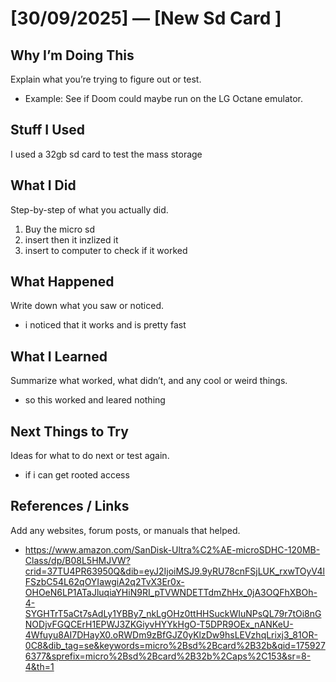 # [30/09/2025] — [New Sd Card ]

## Why I’m Doing This
Explain what you’re trying to figure out or test.
- Example: See if Doom could maybe run on the LG Octane emulator.

## Stuff I Used 
I used a 32gb sd card to test the mass storage

## What I Did
Step-by-step of what you actually did.
1.  Buy the micro sd
2. insert then it inzlized it 
3. insert to computer to check if it worked

## What Happened
Write down what you saw or noticed.
- i noticed that it works and is pretty fast

## What I Learned
Summarize what worked, what didn’t, and any cool or weird things.
- so this worked and leared nothing

## Next Things to Try
Ideas for what to do next or test again.
- if i can get rooted access


## References / Links
Add any websites, forum posts, or manuals that helped.
-  https://www.amazon.com/SanDisk-Ultra%C2%AE-microSDHC-120MB-Class/dp/B08L5HMJVW?crid=37TU4PR63950Q&dib=eyJ2IjoiMSJ9.9yRU78cnFSjLUK_rxwTOyV4lFSzbC54L62qOYIawgiA2q2TvX3Er0x-OHOeN6LP1ATaJluqiaYHiN9RI_pTVWNDETTdmZhHx_0jA3OQFhXBOh-4-SYGHTrT5aCt7sAdLy1YBBy7_nkLgOHz0ttHHSuckWIuNPsQL79r7tOi8nGNODjvFGQCErH1EPWJ3ZKGiyvHYYkHgO-T5DPR9OEx_nANKeU-4Wfuyu8AI7DHayX0.oRWDm9zBfGJZ0yKlzDw9hsLEVzhqLrixj3_81OR-0C8&dib_tag=se&keywords=micro%2Bsd%2Bcard%2B32b&qid=1759276377&sprefix=micro%2Bsd%2Bcard%2B32b%2Caps%2C153&sr=8-4&th=1

